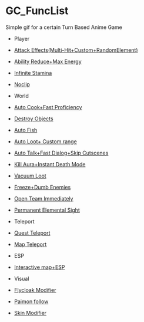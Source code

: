 # GC_FuncList
Simple gif for a certain Turn Based Anime Game

- Player

- [Attack Effects(Multi-Hit+Custom+RandomElement)](https://github.com/0kolya0/GC_FuncList/blob/main/gif/Attack%20Effects(Multi-Hit%2BCustom%2BRandomElement).gif)

- [Ability Reduce+Max Energy](https://github.com/0kolya0/GC_FuncList/blob/main/gif/Ability%20Reduce%2BMax%20Energy.gif)

- [Infinite Stamina](https://github.com/0kolya0/GC_FuncList/blob/main/gif/Infinite%20Stamina.gif)

- [Noclip](https://github.com/0kolya0/GC_FuncList/blob/main/gif/No%20Clip.gif)

- World

- [Auto Cook+Fast Proficiency](https://github.com/0kolya0/GC_FuncList/blob/main/gif/Auto%20Cook%2BFast%20Proficiency.gif)

- [Destroy Objects](https://github.com/0kolya0/GC_FuncList/blob/main/gif/Destroy%20Objects.gif)

- [Auto Fish](https://github.com/0kolya0/GC_FuncList/blob/main/gif/Auto%20Fish.gif)

- [Auto Loot+ Custom range](https://github.com/0kolya0/GC_FuncList/blob/main/gif/Auto%20Loot%2B%20Custom%20range.gif)

- [Auto Talk+Fast Dialog+Skip Cutscenes](https://github.com/0kolya0/GC_FuncList/blob/main/gif/Auto%20Talk%2BFast%20Dialog%2BSkip%20Cutscenes.gif)

- [Kill Aura+Instant Death Mode](https://github.com/0kolya0/GC_FuncList/blob/main/gif/Kill%20Aura%2BInstant%20Death%20Mode.gif)

- [Vacuum Loot](https://github.com/0kolya0/GC_FuncList/blob/main/gif/Vacuum%20Loot.gif)

- [Freeze+Dumb Enemies](https://github.com/0kolya0/GC_FuncList/blob/main/gif/Freeze%2BDumb%20Enemies.gif)

- [Open Team Immediately](https://github.com/0kolya0/GC_FuncList/blob/main/gif/Open%20Team%20Immediately.gif)

- [Permanent Elemental Sight](https://github.com/0kolya0/GC_FuncList/blob/main/gif/Permanent%20Elemental%20Sight.gif)


- Teleport
- [Quest Teleport](https://github.com/0kolya0/GC_FuncList/blob/main/gif/Quest%20Teleport.gif)

- [Map Teleport](https://github.com/0kolya0/GC_FuncList/blob/main/gif/Map%20Teleport.gif)

- ESP
- [Interactive map+ESP](https://github.com/0kolya0/GC_FuncList/blob/main/gif/Interactive%20map%2BESP.gif)

- Visual

- [Flycloak Modifier](https://github.com/0kolya0/GC_FuncList/blob/main/gif/Flycloak%20Modifier.gif)

- [Paimon follow](https://github.com/0kolya0/GC_FuncList/blob/main/gif/Paimon%20follow.gif)

- [Skin Modifier](https://github.com/0kolya0/GC_FuncList/blob/main/gif/Skin%20Modifier.gif)



